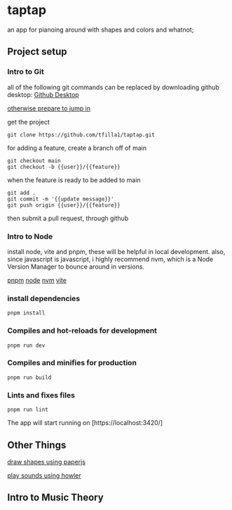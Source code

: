 # taptap

an app for pianoing around with shapes and colors and whatnot;

## Project setup

### Intro to Git

all of the following git commands can be replaced by downloading github desktop:
[Github Desktop](https://github.com/apps/desktop)

[otherwise prepare to jump in](https://ohshitgit.com/)

get the project

```{shell}
git clone https://github.com/tfilla1/taptap.git
```

for adding a feature, create a branch off of main

```{shell}
git checkout main
git checkout -b {{user}}/{{feature}}
```

when the feature is ready to be added to main

```{shell}
git add .
git commit -m '{{update message}}'
git push origin {{user}}/{{feature}}
```

then submit a pull request, through github

### Intro to Node

install node, vite and pnpm, these will be helpful in local development. also, since javascript is javascript, i highly recommend nvm, which is a Node Version Manager to bounce around in versions.

[pnpm](https://pnpm.io/)
[node](https://nodejs.org/)
[nvm](https://github.com/nvm-sh/nvm)
[vite](https://vitejs.org/)

### install dependencies

``` {shell}
pnpm install
```

### Compiles and hot-reloads for development

``` {shell}
pnpm run dev
```

### Compiles and minifies for production

```{shell}
pnpm run build
```

### Lints and fixes files

```{shell}
pnpm run lint
```

The app will start running on [https://localhost:3420/]

## Other Things

[draw shapes using paperjs](http://paperjs.org/)

[play sounds using howler](https://howlerjs.com/)

## Intro to Music Theory

